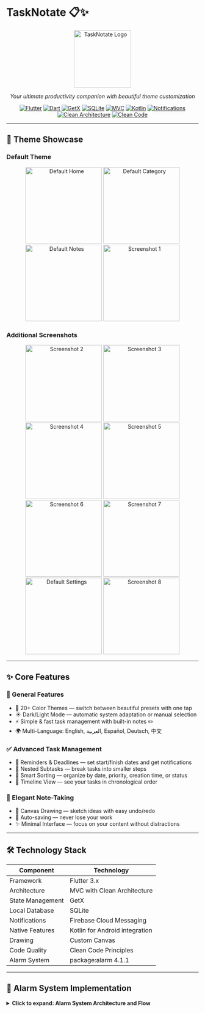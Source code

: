 # TaskNotate 📋✨

<p align="center">
  <img src="https://github.com/user-attachments/assets/c1ea1b69-76ea-4e86-9a35-c5393a96cd78" alt="TaskNotate Logo" width="150">
</p>

<p align="center">
  <em>Your ultimate productivity companion with beautiful theme customization</em>
</p>

<div align="center">

[![Flutter](https://img.shields.io/badge/Flutter-3.x-blue?style=for-the-badge&logo=flutter)](https://flutter.dev)
[![Dart](https://img.shields.io/badge/Dart-2.x-0175C2?style=for-the-badge&logo=dart)](https://dart.dev)
[![GetX](https://img.shields.io/badge/GetX-State%20Management-orange?style=for-the-badge)](https://pub.dev/packages/get)
[![SQLite](https://img.shields.io/badge/SQLite-3.x-003B57?style=for-the-badge&logo=sqlite&logoColor=white)](https://www.sqlite.org/index.html)
[![MVC](https://img.shields.io/badge/Architecture-MVC-brightgreen?style=for-the-badge)](https://en.wikipedia.org/wiki/Model%E2%80%93view%E2%80%93controller)
[![Kotlin](https://img.shields.io/badge/Kotlin-Android%20Native-7F52FF?style=for-the-badge&logo=kotlin&logoColor=white)](https://kotlinlang.org)
[![Notifications](https://img.shields.io/badge/Notifications-Firebase%20Cloud%20Messaging-FFCA28?style=for-the-badge&logo=firebase)](https://firebase.google.com/docs/cloud-messaging)
[![Clean Architecture](https://img.shields.io/badge/Clean%20Architecture-Layers-6DB33F?style=for-the-badge)](https://blog.cleancoder.com/uncle-bob/2012/08/13/the-clean-architecture.html)
[![Clean Code](https://img.shields.io/badge/Clean%20Code-Principles-5C9EAD?style=for-the-badge)](https://gist.github.com/wojteklu/73c6914cc446146b8b533c0988cf8d29)

</div>

---

## 🎨 Theme Showcase

### Default Theme

<p align="center">
  <img src="https://github.com/user-attachments/assets/2c93d080-c4d7-4c56-9634-e00ca499894f" alt="Default Home" width="200">
  <img src="https://github.com/user-attachments/assets/bf83d76b-938c-4f65-9143-7d7159069337" alt="Default Category" width="200">
  <img src="https://github.com/user-attachments/assets/aa6804c6-f52f-4f94-9671-1ec1395f2195" alt="Default Notes" width="200">
  <img src="https://github.com/user-attachments/assets/424a0979-e330-4cae-b7ea-f02fdc9459c3" alt="Screenshot 1" width="200">
</p>

### Additional Screenshots

<p align="center">
  <img src="https://github.com/user-attachments/assets/fcf52824-5c8a-44a8-aa89-e18965c942b8" alt="Screenshot 2" width="200">
  <img src="https://github.com/user-attachments/assets/308f7161-9d8f-44d8-9043-f1041d4a7b4c" alt="Screenshot 3" width="200">
  <img src="https://github.com/user-attachments/assets/d9b499b4-6892-42c4-beb1-4744cd569459" alt="Screenshot 4" width="200">
  <img src="https://github.com/user-attachments/assets/12cd8a00-601a-4d55-a7a8-0fe83dd9e052" alt="Screenshot 5" width="200">
  <img src="https://github.com/user-attachments/assets/63be5816-b264-44ff-83ac-93909f3e8612" alt="Screenshot 6" width="200">
  <img src="https://github.com/user-attachments/assets/9d8381e8-c85c-4cd2-b1d7-e1c9f636f5a1" alt="Screenshot 7" width="200">
  <img src="https://github.com/user-attachments/assets/8ffe1e63-6ad0-4d41-bb0c-2bdbd34a483c" alt="Default Settings" width="200">
  <img src="https://github.com/user-attachments/assets/cebc6f2b-7c7d-4b7c-a221-6efa81d24d90" alt="Screenshot 8" width="200">
</p>

---

## ✨ Core Features

### 🎯 General Features

- 🌈 20+ Color Themes — switch between beautiful presets with one tap  
- ☀️ Dark/Light Mode — automatic system adaptation or manual selection  
- ⚡ Simple & fast task management with built-in notes ✏️  
- 🌍 Multi-Language: English, العربية, Español, Deutsch, 中文  

### ✅ Advanced Task Management

- 🔔 Reminders & Deadlines — set start/finish dates and get notifications  
- 🧩 Nested Subtasks — break tasks into smaller steps  
- 🔄 Smart Sorting — organize by date, priority, creation time, or status  
- 📅 Timeline View — see your tasks in chronological order  

### 📝 Elegant Note-Taking

- 🎨 Canvas Drawing — sketch ideas with easy undo/redo  
- 💾 Auto-saving — never lose your work  
- ✨ Minimal Interface — focus on your content without distractions  

---

## 🛠️ Technology Stack

| Component        | Technology                          |
|------------------|-------------------------------------|
| Framework        | Flutter 3.x                         |
| Architecture     | MVC with Clean Architecture         |
| State Management | GetX                                |
| Local Database   | SQLite                              |
| Notifications    | Firebase Cloud Messaging            |
| Native Features  | Kotlin for Android integration      |
| Drawing          | Custom Canvas                       |
| Code Quality     | Clean Code Principles               |
| Alarm System     | package:alarm 4.1.1                 |

---

## 🚨 Alarm System Implementation

<details>
<summary><b>Click to expand: Alarm System Architecture and Flow</b></summary>

### 🔧 Technical Overview

TaskNotate's alarm system leverages `package:alarm 4.1.1` combined with native Android integration for reliable alarm functionality.

```mermaid
graph TD
    A[package:alarm] --> B[Kotlin MainActivity]
    B --> C[MethodChannel]
    C --> D[Flutter AlarmService]
    D --> E[AlarmDisplayState]
    E --> F[AlarmScreen UI]
🎯 Key Requirements
Wake device screen when alarm triggers

Display over lock screen

Work in all app states (foreground/background/terminated)

Survive device reboots

🔄 Workflow Breakdown
1️⃣ Native Layer (Kotlin)
MainActivity.kt handles device wake-up:

kotlin
Copy
Edit
override fun onCreate(savedInstanceState: Bundle?) {
    if (intent?.action == "com.megoabkm.tasknotate.ALARM_TRIGGER") {
        if (Build.VERSION.SDK_INT >= Build.VERSION_CODES.O_MR1) {
            setShowWhenLocked(true)
            setTurnScreenOn(true)
        } else {
            window.addFlags(
                WindowManager.LayoutParams.FLAG_KEEP_SCREEN_ON or
                WindowManager.LayoutParams.FLAG_TURN_SCREEN_ON or
                WindowManager.LayoutParams.FLAG_SHOW_WHEN_LOCKED
            )
        }
    }
    super.onCreate(savedInstanceState)
}
2️⃣ Flutter-Dart Layer
AlarmService.dart manages alarm lifecycle:

dart
Copy
Edit
void _handleAlarmTrigger(AlarmSettings settings) async {
    await AlarmDisplayStateService.to.setAlarmScreenActive(true);
    Get.offAllNamed(AppRoute.alarmScreen, arguments: {
        'id': settings.id, 
        'title': 'Task Reminder'
    });
}
🛑 Stopping Alarms

dart
Copy
Edit
await Alarm.stop(alarmId);
await AlarmDisplayStateService.to.setAlarmScreenActive(false);
🔒 State Persistence

Uses SharedPreferences to store alarm state

Ensures consistency across app restarts

🌟 Key Features
Hybrid Flutter-native architecture

Reliable lock screen display

Battery-optimized scheduling

</details>
🚀 Get Started in 3 Steps
bash
Copy
Edit
# 1️⃣ Clone the repository
git clone https://github.com/MegoABKM/TaskNotate.git

# 2️⃣ Navigate to project
cd TaskNotate

# 3️⃣ Run the app
flutter pub get && flutter run
<div align="center"> <img src="https://img.shields.io/badge/PRs-Welcome-brightgreen.svg?style=for-the-badge" alt="PRs Welcome"> <img src="https://img.shields.io/badge/License-MIT-blue.svg?style=for-the-badge" alt="MIT License"> </div> ```
